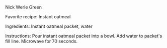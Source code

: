 Nick Werle
Green

Favorite recipe:
Instant oatmeal

Ingredients: Instant oatmeal packet, water

Instructions: Pour instant oatmeal packet into a bowl. Add water to packet's fill line. Microwave for 70 seconds.

